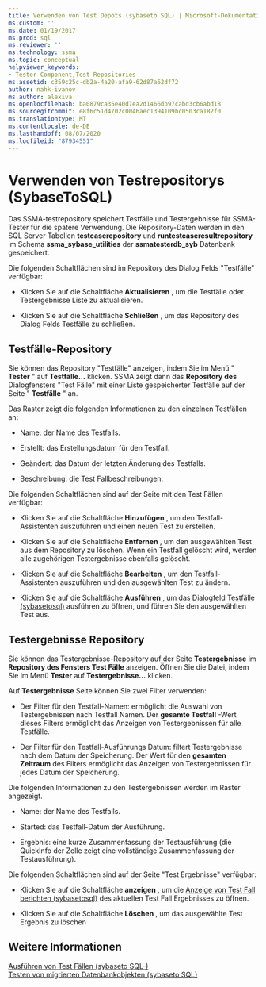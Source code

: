 ```yaml
---
title: Verwenden von Test Depots (sybaseto SQL) | Microsoft-Dokumentation
ms.custom: ''
ms.date: 01/19/2017
ms.prod: sql
ms.reviewer: ''
ms.technology: ssma
ms.topic: conceptual
helpviewer_keywords:
- Tester Component,Test Repositories
ms.assetid: c359c25c-db2a-4a20-afa9-62d87a62df72
author: nahk-ivanov
ms.author: alexiva
ms.openlocfilehash: ba0879ca35e40d7ea2d1466db97cabd3cb6abd18
ms.sourcegitcommit: e8f6c51d4702c0046aec1394109bc0503ca182f0
ms.translationtype: MT
ms.contentlocale: de-DE
ms.lasthandoff: 08/07/2020
ms.locfileid: "87934551"
---
```

# <a name="using-test-repositories-sybasetosql"></a>Verwenden von Testrepositorys (SybaseToSQL)
Das SSMA-testrepository speichert Testfälle und Testergebnisse für SSMA-Tester für die spätere Verwendung. Die Repository-Daten werden in den SQL Server Tabellen **testcaserepository** und **runtestcaseresultrepository** im Schema **ssma_sybase_utilities** der **ssmatesterdb_syb** Datenbank gespeichert.  
  
Die folgenden Schaltflächen sind im Repository des Dialog Felds "Testfälle" verfügbar:  
  
-   Klicken Sie auf die Schaltfläche **Aktualisieren** , um die Testfälle oder Testergebnisse Liste zu aktualisieren.  
  
-   Klicken Sie auf die Schaltfläche **Schließen** , um das Repository des Dialog Felds Testfälle zu schließen.  
  
## <a name="test-cases-repository"></a>Testfälle-Repository  
Sie können das Repository "Testfälle" anzeigen, indem Sie im Menü " **Tester** " auf **Testfälle...** klicken. SSMA zeigt dann das **Repository des** Dialogfensters "Test Fälle" mit einer Liste gespeicherter Testfälle auf der Seite " **Testfälle** " an.  
  
Das Raster zeigt die folgenden Informationen zu den einzelnen Testfällen an:  
  
-   Name: der Name des Testfalls.  
  
-   Erstellt: das Erstellungsdatum für den Testfall.  
  
-   Geändert: das Datum der letzten Änderung des Testfalls.  
  
-   Beschreibung: die Test Fallbeschreibungen.  
  
Die folgenden Schaltflächen sind auf der Seite mit den Test Fällen verfügbar:  
  
-   Klicken Sie auf die Schaltfläche **Hinzufügen** , um den Testfall-Assistenten auszuführen und einen neuen Test zu erstellen.  
  
-   Klicken Sie auf die Schaltfläche **Entfernen** , um den ausgewählten Test aus dem Repository zu löschen. Wenn ein Testfall gelöscht wird, werden alle zugehörigen Testergebnisse ebenfalls gelöscht.  
  
-   Klicken Sie auf die Schaltfläche **Bearbeiten** , um den Testfall-Assistenten auszuführen und den ausgewählten Test zu ändern.  
  
-   Klicken Sie auf die Schaltfläche **Ausführen** , um das Dialogfeld [Testfälle &#40;sybasetosql&#41;](../../ssma/sybase/running-test-cases-sybasetosql.md) ausführen zu öffnen, und führen Sie den ausgewählten Test aus.  
  
## <a name="test-results-repository"></a>Testergebnisse Repository  
Sie können das Testergebnisse-Repository auf der Seite **Testergebnisse** im **Repository des Fensters Test Fälle** anzeigen. Öffnen Sie die Datei, indem Sie im Menü **Tester** auf **Testergebnisse...** klicken.  
  
Auf **Testergebnisse** Seite können Sie zwei Filter verwenden:  
  
-   Der Filter für den Testfall-Namen: ermöglicht die Auswahl von Testergebnissen nach Testfall Namen. Der **gesamte Testfall** -Wert dieses Filters ermöglicht das Anzeigen von Testergebnissen für alle Testfälle.  
  
-   Der Filter für den Testfall-Ausführungs Datum: filtert Testergebnisse nach dem Datum der Speicherung. Der Wert für den **gesamten Zeitraum** des Filters ermöglicht das Anzeigen von Testergebnissen für jedes Datum der Speicherung.  
  
Die folgenden Informationen zu den Testergebnissen werden im Raster angezeigt.  
  
-   Name: der Name des Testfalls.  
  
-   Started: das Testfall-Datum der Ausführung.  
  
-   Ergebnis: eine kurze Zusammenfassung der Testausführung (die QuickInfo der Zelle zeigt eine vollständige Zusammenfassung der Testausführung).  
  
Die folgenden Schaltflächen sind auf der Seite "Test Ergebnisse" verfügbar:  
  
-   Klicken Sie auf die Schaltfläche **anzeigen** , um die [Anzeige von Test Fall berichten &#40;sybasetosql&#41;](../../ssma/sybase/viewing-test-case-reports-sybasetosql.md) des aktuellen Test Fall Ergebnisses zu öffnen.  
  
-   Klicken Sie auf die Schaltfläche **Löschen** , um das ausgewählte Test Ergebnis zu löschen  
  
## <a name="see-also"></a>Weitere Informationen  
[Ausführen von Test Fällen &#40;sybaseto SQL-&#41;](../../ssma/sybase/running-test-cases-sybasetosql.md)  
[Testen von migrierten Datenbankobjekten &#40;sybaseto SQL&#41;](../../ssma/sybase/testing-migrated-database-objects-sybasetosql.md)  
  
